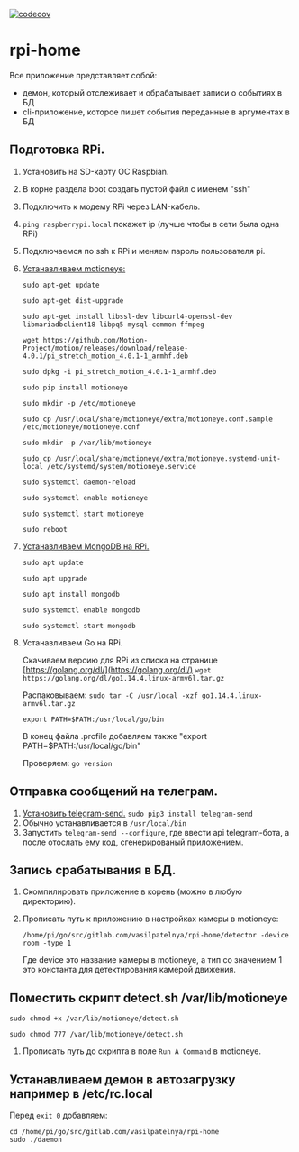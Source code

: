 [![codecov](https://codecov.io/gh/vasilpatelnya/rpi-home/branch/master/graph/badge.svg)](https://codecov.io/gh/vasilpatelnya/rpi-home)

# rpi-home

Все приложение представляет собой:
 * демон, который отслеживает и обрабатывает записи о событиях в БД
 * cli-приложение, которое пишет события переданные в аргументах в БД

## Подготовка RPi.

1. Установить на SD-карту ОС Raspbian.
2. В корне раздела boot создать пустой файл с именем "ssh"
3. Подключить к модему RPi через LAN-кабель.
4. `ping raspberrypi.local` покажет ip (лучше чтобы в сети была одна RPi)
5. Подключаемся по ssh к RPi и меняем пароль пользователя pi.
6. [Устанавливаем motioneye:](https://groups.google.com/forum/#!topic/motioneye/wxdFOn2a28M)

   `sudo apt-get update`
   
   `sudo apt-get dist-upgrade`
   
   `sudo apt-get install libssl-dev libcurl4-openssl-dev libmariadbclient18 libpq5 mysql-common ffmpeg`
   
   `wget https://github.com/Motion-Project/motion/releases/download/release-4.0.1/pi_stretch_motion_4.0.1-1_armhf.deb`
   
   `sudo dpkg -i pi_stretch_motion_4.0.1-1_armhf.deb`
   
   `sudo pip install motioneye`
   
   `sudo mkdir -p /etc/motioneye`
   
   `sudo cp /usr/local/share/motioneye/extra/motioneye.conf.sample /etc/motioneye/motioneye.conf`
   
   `sudo mkdir -p /var/lib/motioneye`
   
   `sudo cp /usr/local/share/motioneye/extra/motioneye.systemd-unit-local /etc/systemd/system/motioneye.service`
   
   `sudo systemctl daemon-reload`
   
   `sudo systemctl enable motioneye`
   
   `sudo systemctl start motioneye`
   
   `sudo reboot`
   
9. [Устанавливаем MongoDB на RPi.](https://pimylifeup.com/mongodb-raspberry-pi/)
    
    `sudo apt update`
    
    `sudo apt upgrade`
    
    `sudo apt install mongodb`
    
    `sudo systemctl enable mongodb`
    
    `sudo systemctl start mongodb`
10. Устанавливаем Go на RPi.
    
    Скачиваем версию для RPi из списка на странице [https://golang.org/dl/](https://golang.org/dl/) `wget https://golang.org/dl/go1.14.4.linux-armv6l.tar.gz`

    Распаковываем: `sudo tar -C /usr/local -xzf go1.14.4.linux-armv6l.tar.gz`
    
    `export PATH=$PATH:/usr/local/go/bin`
    
    В конец файла .profile добавляем также "export PATH=$PATH:/usr/local/go/bin"
    
    Проверяем: `go version`
## Отправка сообщений на телеграм.

1. [Установить telegram-send.](https://github.com/rahiel/telegram-send) `sudo pip3 install telegram-send`
2. Обычно устанавливается в `/usr/local/bin`
3. Запустить `telegram-send --configure`, где ввести api telegram-бота, а после отослать ему код, сгенерированый приложением.

## Запись срабатывания в БД.

1. Скомпилировать приложение в корень (можно в любую директорию).
2. Прописать путь к приложению в настройках камеры в motioneye:
    
    `/home/pi/go/src/gitlab.com/vasilpatelnya/rpi-home/detector -device room -type 1`
    
    Где device это название камеры в motioneye, а тип со значением 1 это константа для детектирования камерой движения.

## Поместить скрипт detect.sh /var/lib/motioneye

    sudo chmod +x /var/lib/motioneye/detect.sh

    sudo chmod 777 /var/lib/motioneye/detect.sh
    
1. Прописать путь до скрипта в поле `Run A Command` в motioneye.

## Устанавливаем демон в автозагрузку например в /etc/rc.local

Перед `exit 0` добавляем:

    cd /home/pi/go/src/gitlab.com/vasilpatelnya/rpi-home
    sudo ./daemon
